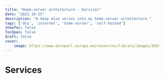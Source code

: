 ```yaml
---
title: "Home-server architecture - Services"
date: "2021-10-25"
description: "A deep dive series into my home-server architecture."
tags: ['dns', 'internet', 'home-server', 'self-hosted']
showToc: false
TocOpen: false
draft: false
cover:
    image: https://www.europarl.europa.eu/resources/library/images/20200928PHT88015/20200928PHT88015_original.jpg
---
```


# Services


